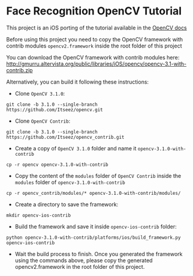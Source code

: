 # Face Recognition OpenCV Tutorial

This project is an iOS porting of the tutorial available in the [OpenCV docs](http://docs.opencv.org/2.4/modules/contrib/doc/facerec/facerec_tutorial.html#face-recognition-with-opencv)

Before using this project you need to copy the OpenCV framework with contrib modules `opencv2.framework` inside the root folder of this project

You can download the OpenCV framework with contrib modules here:
http://gmurru.altervista.org/public/libraries/iOS/opencv/opencv-3.1-with-contrib.zip

Alternatively, you can build it following these instructions:

* Clone `OpenCV 3.1.0`: 
```
git clone -b 3.1.0 --single-branch https://github.com/Itseez/opencv.git
```
* Clone `OpenCV Contrib`:
```
git clone -b 3.1.0 --single-branch https://github.com/Itseez/opencv_contrib.git
```
* Create a copy of `OpenCV 3.1.0` folder and name it `opencv-3.1.0-with-contrib`
```
cp -r opencv opencv-3.1.0-with-contrib
```
* Copy the content of the `modules` folder of `OpenCV Contrib` inside the `modules` folder of `opencv-3.1.0-with-contrib`
```
cp -r opencv_contrib/modules/* opencv-3.1.0-with-contrib/modules/
```
* Create a directory to save the framework:
```
mkdir opencv-ios-contrib
```
* Build the framework and save it inside `opencv-ios-contrib` folder:
```
python opencv-3.1.0-with-contrib/platforms/ios/build_framework.py opencv-ios-contrib
```
* Wait the build process to finish. Once you generated the framework using the commands above, please copy the generated opencv2.framework in the root folder of this project.
